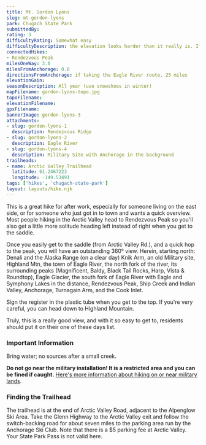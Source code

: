 ```yaml
---
title: Mt. Gordon Lyons
slug: mt-gordon-lyons
park: Chugach State Park
submittedBy: 
rating: 3
difficultyRating: Somewhat easy
difficultyDescription: the elevation looks harder than it really is. If coming from Eagle River; first part to get to ridgeline is moderately steep.
connectedHikes:
- Rendezvous Peak
milesOneWay: 3.0
milesFromAnchorage: 0.0
directionsFromAnchorage: if taking the Eagle River route, 25 miles
elevationGain: 
seasonDescription: All year (use snowshoes in winter)
mapFilename: gordon-lyons-topo.jpg
topoFilename: 
elevationFilename: 
gpxFilename: 
bannerImage: gordon-lyons-3
attachments:
- slug: gordon-lyons-1
  description: Rendezvous Ridge
- slug: gordon-lyons-2
  description: Eagle River
- slug: gordon-lyons-4
  description: Military Site with Anchorage in the background
trailheads:
- name: Arctic Valley Trailhead
  latitude: 61.2467223
  longitude: -149.53491
tags: ['hikes', 'chugach-state-park']
layout: layouts/hike.njk
---
```

This is a great hike for after work, especially for someone living on the east side, or for someone who just got in to town and wants a quick overview. Most people hiking in the Arctic Valley head to Rendezvous Peak so you'll also get a little more solitude heading left instead of right when you get to the saddle.

Once you easily get to the saddle (from Arctic Valley Rd.), and a quick hop to the peak, you will have an outstanding 360° view. Herein, starting north: Denali and the Alaska Range (on a clear day) Knik Arm, an old Military site, Highland Mtn, the town of Eagle River, the north fork of the river, its surrounding peaks (Magnificent, Baldy, Black Tail Rocks, Harp, Vista & Roundtop), Eagle Glacier, the south fork of Eagle River with Eagle and Symphony Lakes in the distance, Rendezvous Peak, Ship Creek and Indian Valley, Anchorage, Turnagain Arm, and the Cook Inlet.

Sign the register in the plastic tube when you get to the top. If you're very careful, you can head down to Highland Mountain.

Truly, this is a really good view, and with it so easy to get to, residents should put it on their one of these days list.

### Important Information

Bring water; no sources after a small creek.

**Do not go near the military installation! It is a restricted area and you can be fined if caught.** [Here's more information about hiking on or near military lands](https://alaskahikesearch.com/education/#military-land).

### Finding the Trailhead

The trailhead is at the end of Arctic Valley Road, adjacent to the Alpenglow Ski Area. Take the Glenn Highway to the Arctic Valley exit and follow the switch-backing road for about seven miles to the parking area run by the Anchorage Ski Club. Note that there is a $5 parking fee at Arctic Valley. Your State Park Pass is not valid here.